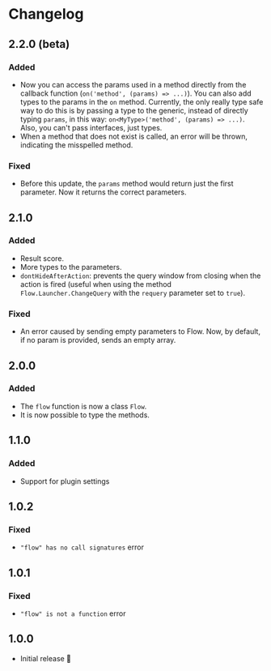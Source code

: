 # Changelog

## 2.2.0 (beta)

### Added

- Now you can access the params used in a method directly from the callback function (`on('method', (params) => ...)`). You can also add types to the params in the `on` method. Currently, the only really type safe way to do this is by passing a type to the generic, instead of directly typing `params`, in this way: `on<MyType>('method', (params) => ...)`. Also, you can't pass interfaces, just types.
- When a method that does not exist is called, an error will be thrown, indicating the misspelled method.

### Fixed

- Before this update, the `params` method would return just the first parameter. Now it returns the correct parameters. 

## 2.1.0

### Added

- Result score.
- More types to the parameters.
- `dontHideAfterAction`: prevents the query window from closing when the action is fired (useful when using the method `Flow.Launcher.ChangeQuery` with the `requery` parameter set to `true`).

### Fixed

- An error caused by sending empty parameters to Flow. Now, by default, if no param is provided, sends an empty array.

## 2.0.0

### Added

- The `flow` function is now a class `Flow`.
- It is now possible to type the methods.

## 1.1.0

### Added

- Support for plugin settings

## 1.0.2

### Fixed

- `"flow" has no call signatures` error

## 1.0.1

### Fixed

- `"flow" is not a function` error

## 1.0.0

- Initial release 🎉